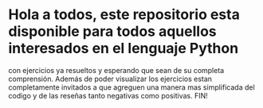 # Hola a todos, este repositorio esta disponible para todos aquellos interesados en el lenguaje Python
con ejercicios ya resueltos y esperando que sean de su completa comprensión.
Además de poder visualizar los ejercicios estan completamente invitados a que 
agreguen una manera mas simplificada del codigo y de las reseñas tanto negativas como positivas.
FIN!
